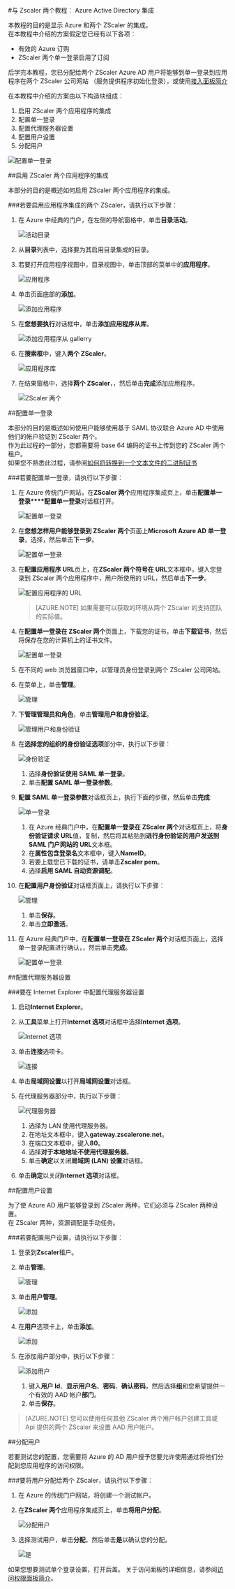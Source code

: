 <properties 
    pageTitle="教程︰ 与 Zscaler 两个 Azure Active Directory 集成 |Microsoft Azure" 
    description="了解如何使用 Zscaler 两个与 Azure Active Directory 以启用单一登录、 自动化资源调配，和更多。" 
    services="active-directory" 
    authors="jeevansd"  
    documentationCenter="na" 
    manager="femila"/>
<tags 
    ms.service="active-directory" 
    ms.devlang="na" 
    ms.topic="article" 
    ms.tgt_pltfrm="na" 
    ms.workload="identity" 
    ms.date="08/16/2016" 
    ms.author="jeedes" />

#<a name="tutorial-azure-active-directory-integration-with-zscaler-two"></a>与 Zscaler 两个教程︰ Azure Active Directory 集成

本教程的目的是显示 Azure 和两个 ZScaler 的集成。  
在本教程中介绍的方案假定您已经有以下各项︰

-   有效的 Azure 订购
-   ZScaler 两个单一登录启用了订阅
  
后学完本教程，您已分配给两个 ZScaler Azure AD 用户将能够到单一登录到应用程序在两个 ZScaler 公司网站 （服务提供程序初始化登录），或使用[接入面板简介](active-directory-saas-access-panel-introduction.md)
  
在本教程中介绍的方案由以下构造块组成︰

1.  启用 ZScaler 两个应用程序的集成
2.  配置单一登录
3.  配置代理服务器设置
4.  配置用户设置
5.  分配用户

![配置单一登录](./media/active-directory-saas-zscaler-two-tutorial/IC800199.png "配置单一登录")

##<a name="enabling-the-application-integration-for-zscaler-two"></a>启用 ZScaler 两个应用程序的集成
  
本部分的目的是概述如何启用 ZScaler 两个应用程序的集成。

###<a name="to-enable-the-application-integration-for-zscaler-two-perform-the-following-steps"></a>若要启用应用程序集成的两个 ZScaler，请执行以下步骤︰

1.  在 Azure 中经典的门户，在左侧的导航窗格中，单击**目录活动**。

    ![活动目录](./media/active-directory-saas-zscaler-two-tutorial/IC700993.png "活动目录")

2.  从**目录**列表中，选择要为其启用目录集成的目录。

3.  若要打开应用程序视图中，目录视图中，单击顶部的菜单中的**应用程序**。

    ![应用程序](./media/active-directory-saas-zscaler-two-tutorial/IC700994.png "应用程序")

4.  单击页面底部的**添加**。

    ![添加应用程序](./media/active-directory-saas-zscaler-two-tutorial/IC749321.png "添加应用程序")

5.  在**您想要执行**对话框中，单击**添加应用程序从库**。

    ![添加应用程序从 gallerry](./media/active-directory-saas-zscaler-two-tutorial/IC749322.png "添加应用程序从 gallerry")

6.  在**搜索框**中，键入**两个 ZScaler**。

    ![应用程序库](./media/active-directory-saas-zscaler-two-tutorial/IC800200.png "应用程序库")

7.  在结果窗格中，选择**两个 ZScaler**，，然后单击**完成**添加应用程序。

    ![ZScaler 两个](./media/active-directory-saas-zscaler-two-tutorial/IC800201.png "ZScaler 两个")

##<a name="configuring-single-sign-on"></a>配置单一登录
  
本部分的目的是概述如何使用户能够使用基于 SAML 协议联合 Azure AD 中使用他们的帐户验证到 ZScaler 两个。  
作为此过程的一部分，您都需要将 base 64 编码的证书上传到您的 ZScaler 两个租户。  
如果您不熟悉此过程，请参阅[如何将转换到一个文本文件的二进制证书](http://youtu.be/PlgrzUZ-Y1o)

###<a name="to-configure-single-sign-on-perform-the-following-steps"></a>若要配置单一登录，请执行以下步骤︰

1.  在 Azure 传统门户网站，在**ZScaler 两个**应用程序集成页上，单击**配置单一登录****配置单一登录**对话框打开。

    ![配置单一登录](./media/active-directory-saas-zscaler-two-tutorial/IC800202.png "配置单一登录")

2.  在**您想怎样用户能够登录到 ZScaler 两个**页面上**Microsoft Azure AD 单一登录**，选择，然后单击**下一步**。

    ![配置单一登录](./media/active-directory-saas-zscaler-two-tutorial/IC800203.png "配置单一登录")

3.  在**配置应用程序 URL**页上，在**ZScaler 两个符号在 URL**文本框中，键入您登录到 ZScaler 两个应用程序中，用户所使用的 URL，然后单击**下一步**。

    ![配置应用程序的 URL](./media/active-directory-saas-zscaler-two-tutorial/IC800204.png "配置应用程序的 URL")

    >[AZURE.NOTE] 如果需要可以获取的环境从两个 ZScaler 的支持团队的实际值。

4.  在**配置单一登录在 ZScaler 两个**页面上，下载您的证书，单击**下载证书**，然后将保存在您的计算机上的证书文件。

    ![配置单一登录](./media/active-directory-saas-zscaler-two-tutorial/IC800205.png "配置单一登录")

5.  在不同的 web 浏览器窗口中，以管理员身份登录到两个 ZScaler 公司网站。

6.  在菜单上，单击**管理**。

    ![管理](./media/active-directory-saas-zscaler-two-tutorial/IC800206.png "管理")

7.  下**管理管理员和角色**，单击**管理用户和身份验证**。

    ![管理用户和身份验证](./media/active-directory-saas-zscaler-two-tutorial/IC800207.png "管理用户和身份验证")

8.  在**选择您的组织的身份验证选项**部分中，执行以下步骤︰

    ![身份验证](./media/active-directory-saas-zscaler-two-tutorial/IC800208.png "身份验证")

    1.  选择**身份验证使用 SAML 单一登录**。
    2.  单击**配置 SAML 单一登录参数**。

9.  **配置 SAML 单一登录参数**对话框页上，执行下面的步骤，然后单击**完成**:

    ![单一登录](./media/active-directory-saas-zscaler-two-tutorial/IC800209.png "单一登录")

    1.  在 Azure 经典门户中，在**配置单一登录在 ZScaler 两个**对话框页上，将**身份验证请求 URL**值，复制，然后将其粘贴到**进行身份验证的用户发送到 SAML 门户网站的 URL**文本框。
    2.  在**属性包含登录名**文本框中，键入**NameID**。
    3.  若要上载您已下载的证书，请单击**Zscaler pem**。
    4.  选择**启用 SAML 自动资源调配**。

10. 在**配置用户身份验证**对话框页面上，请执行以下步骤︰

    ![管理](./media/active-directory-saas-zscaler-two-tutorial/IC800210.png "管理")

    1.  单击**保存**。
    2.  单击**立即激活**。

11. 在 Azure 经典门户中，在**配置单一登录在 ZScaler 两个**对话框页面上，选择单一登录配置进行确认，，然后单击**完成**。

    ![配置单一登录](./media/active-directory-saas-zscaler-two-tutorial/IC800211.png "配置单一登录")

##<a name="configuring-proxy-settings"></a>配置代理服务器设置

###<a name="to-configure-the-proxy-settings-in-internet-explorer"></a>要在 Internet Explorer 中配置代理服务器设置

1.  启动**Internet Explorer**。

2.  从**工具**菜单上打开**Internet 选项**对话框中选择**Internet 选项**。

    ![Internet 选项](./media/active-directory-saas-zscaler-two-tutorial/IC769492.png "Internet 选项")

3.  单击**连接**选项卡。

    ![连接](./media/active-directory-saas-zscaler-two-tutorial/IC769493.png "连接")

4.  单击**局域网设置**以打开**局域网设置**对话框。

5.  在代理服务器部分中，执行以下步骤︰

    ![代理服务器](./media/active-directory-saas-zscaler-two-tutorial/IC769494.png "代理服务器")

    1.  选择为 LAN 使用代理服务器。
    2.  在地址文本框中，键入**gateway.zscalerone.net**。
    3.  在端口文本框中，键入**80**。
    4.  选择**对于本地地址不使用代理服务器**。
    5.  单击**确定**以关闭**局域网 (LAN) 设置**对话框。

6.  单击**确定**以关闭**Internet 选项**对话框。

##<a name="configuring-user-provisioning"></a>配置用户设置
  
为了使 Azure AD 用户能够登录到 ZScaler 两种，它们必须与 ZScaler 两种设置。  
在 ZScaler 两种，资源调配是手动任务。

###<a name="to-configure-user-provisioning-perform-the-following-steps"></a>若要配置用户设置，请执行以下步骤︰

1.  登录到**Zscaler**租户。

2.  单击**管理**。

    ![管理](./media/active-directory-saas-zscaler-two-tutorial/IC781035.png "管理")

3.  单击**用户管理**。

    ![添加](./media/active-directory-saas-zscaler-two-tutorial/IC781037.png "添加")

4.  在**用户**选项卡上，单击**添加**。

    ![添加](./media/active-directory-saas-zscaler-two-tutorial/IC781037.png "添加")

5.  在添加用户部分中，执行以下步骤︰

    ![添加用户](./media/active-directory-saas-zscaler-two-tutorial/IC781038.png "添加用户")

    1.  键入**用户 Id**、**显示用户名**、**密码**、**确认密码**，然后选择**组**和您希望提供一个有效的 AAD 帐户**部门**。
    2.  单击**保存**。

>[AZURE.NOTE] 您可以使用任何其他 ZScaler 两个用户帐户创建工具或 Api 提供的两个 ZScaler 来设置 AAD 用户帐户。

##<a name="assigning-users"></a>分配用户
  
若要测试您的配置，您需要将 Azure 的 AD 用户授予您要允许使用通过将他们分配到您应用程序的访问权限。

###<a name="to-assign-users-to-zscaler-two-perform-the-following-steps"></a>要将用户分配给两个 ZScaler，请执行以下步骤︰

1.  在 Azure 的传统门户网站，将创建一个测试帐户。

2.  在**ZScaler 两个**应用程序集成页上，单击**将用户分配**。

    ![分配用户](./media/active-directory-saas-zscaler-two-tutorial/IC800212.png "分配用户")

3.  选择测试用户，单击**分配**，然后单击**是**以确认您的分配。

    ![是](./media/active-directory-saas-zscaler-two-tutorial/IC767830.png "是")
  
如果您想要测试单个登录设置，打开后盖。 关于访问面板的详细信息，请参阅[访问权限面板简介](active-directory-saas-access-panel-introduction.md)。